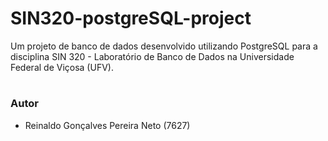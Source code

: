# SIN320-postgreSQL-project
Um projeto de banco de dados desenvolvido utilizando PostgreSQL para a disciplina SIN 320 - Laboratório de Banco de Dados na Universidade Federal de Viçosa (UFV).

#
### Autor

* Reinaldo Gonçalves Pereira Neto (7627)
